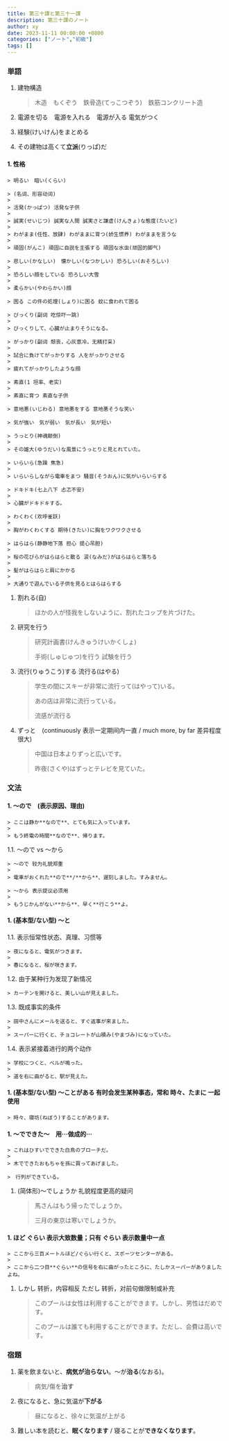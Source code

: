```yaml
---
title: 第三十課と第三十一課
description: 第三十課のノート
author: xy
date: 2023-11-11 00:00:00 +0800
categories: ["ノート","初級"]
tags: []
---
```


### 単語

1. 建物構造

    > 木造　もくぞう　鉄骨造(てっこつぞう)　鉄筋コンクリート造

1. 電源を切る　電源を入れる　電源が入る 電気がつく

1. 経験(けいけん)をまとめる

1. その建物は高くて**立派**(りっぱ)だ

#### 1. **性格**

    > 明るい　暗い(くらい)
    
    > (名词、形容动词)
    >
    > 活発(かっぱつ) 活発な子供 
    >
    > 誠実(せいじつ) 誠実な人間 誠実さと謙虚(けんきょ)な態度(たいど)
    >
    > わがまま(任性、放肆) わがままに育つ(娇生惯养) わがままを言うな
    >
    > 頑固(がんこ) 頑固に自説を主張する 頑固な水虫(顽固的脚气)
    
    > 悲しい(かなしい)　懐かしい(なつかしい) 恐ろしい(おそろしい)
    >
    > 恐ろしい顔をしている 恐ろしい大雪
    >
    > 柔らかい(やわらかい)顔

    > 困る この件の処理(しょり)に困る 蚊に食われて困る
    
    > びっくり(副词 吃惊吓一跳)
    >
    > びっくりして、心臓が止まりそうになる。
    
    > がっかり(副词 颓丧，心灰意冷，无精打采)
    >
    > 試合に負けてがっかりする 人をがっかりさせる
    >
    > 疲れてがっかりしたような顔
    
    > 素直(1 坦率、老实)
    >
    > 素直に育つ 素直な子供
    
    > 意地悪(いじわる) 意地悪をする 意地悪そうな笑い
    
    > 気が強い　気が弱い　気が長い　気が短い
    
    > うっとり(神魂颠倒)
    >
    > その雄大(ゆうだい)な風景にうっとりと見とれていた。
    
    > いらいら(急躁 焦急)
    >
    > いらいらしながら電車をまつ 騒音(そうおん)に気がいらいらする
    
    > ドキドキ(七上八下 忐忑不安)
    >
    > 心臓がドキドキする。
    
    > わくわく(欢呼雀跃)
    >
    > 胸がわくわくする 期待(きたい)に胸をワクワクさせる
    
    > はらはら(静静地下落 担心 提心吊胆)
    >
    > 桜の花びらがはらはらと散る 涙(なみだ)がはらはらと落ちる
    >
    > 髪がはらはらと肩にかかる
    >
    > 大通りで遊んでいる子供を見るとはらはらする

1. 割れる(自)

    > ほかの人が怪我をしないように、割れたコップを片づけた。

1. 研究を行う 

    > 研究計画書(けんきゅうけいかくしょ)
    >
    > 手術(しゅじゅつ)を行う 試験を行う

1. 流行(りゅうこう)する 流行る(はやる)

    > 学生の間にスキーが非常に流行って(はやって)いる。
    >
    > あの店は非常に流行っている。
    >
    > 流感が流行る

1. ずっと　(continuously 表示一定期间内一直 / much more, by far 差异程度很大)

    > 中国は日本よりずっと広いです。
    >
    > 昨夜(さくや)はずっとテレビを見ていた。

### 文法

#### 1. **～ので**　(表示原因、理由)

    > ここは静か**なので**、とても気に入っています。
    >
    > もう終電の時間**なので**、帰ります。

1.1. ～ので vs ～から

    > ～ので 较为礼貌郑重
    >
    > 電車がおくれた**ので**/**から**、遅刻しました。すみません。

    > ～から 表示提议必须用
    >
    > もうじかんがない**から**、早く**行こう**よ。

#### 1. (基本型/ない型) **～と** 
    
1.1. 表示恒常性状态、真理、习惯等

    > 夜になると、電気がつきます。
    >
    > 春になると、桜が咲きます。

1.2. 由于某种行为发现了新情况

    > カーテンを開けると、美しい山が見えました。

1.3. 既成事实的条件

    > 田中さんにメールを送ると、すぐ返事が来ました。
    >
    > スーパーに行くと、チョコレートが山積み(やまづみ)になっていた。

1.4. 表示紧接着进行的两个动作

    > 学校につくと、ベルが鳴った。
    >
    > 道を右に曲がると、駅が見えた。

#### 1. (基本型/ない型) **～ことがある** 有时会发生某种事态，常和 時々、たまに 一起使用

    > 時々、寝坊(ねぼう)することがあります。

#### 1. **～でできた**～　用···做成的···

    > これはひすいでできた白鳥のブローチだ。
    >
    > 木でできたおもちゃを孫に買ってあげました。
    
    >　行列ができている。

1. (简体形)～でしょうか 礼貌程度更高的疑问

    > 馬さんはもう帰ったでしょうか。
    >
    > 三月の東京は寒いでしょうか。

#### 1. **ほど** ぐらい 表示大致数量；只有 ぐらい 表示数量中一点

    > ここから三百メートルほど/ぐらい行くと、スポーツセンターがある。
    >
    > ここから二つ目**ぐらい**の信号を右に曲がったところに、たしかスーパーがありましたよね。

1. しかし 转折，内容相反 ただし 转折，对前句做限制或补充

    > このプールは女性は利用することができます。しかし、男性はだめです。
    >
    > このプールは誰ても利用することができます。ただし、会費は高いです。

### 宿題

1. 薬を飲まないと、**病気が治らない**。～が**治る**(なおる)。

    > 病気/傷を**治す**

1. 夜になると、急に気温が**下がる**

    > 昼になると、徐々に気温が上がる

1. 難しい本を読むと、**眠くなります** / 寝ることが**できなくなります**。
